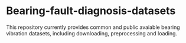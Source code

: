 # Bearing-fault-diagnosis-datasets
This repository currently provides common and public avaiable bearing vibration datasets, including downloading, preprocessing and loading.

